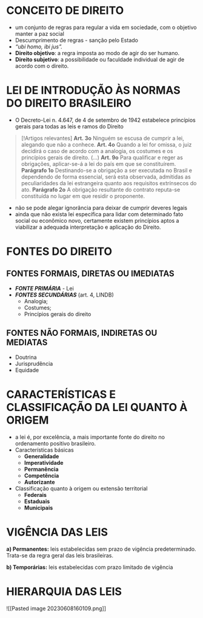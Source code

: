 # CONCEITO DE DIREITO 

- um conjunto de regras para regular a vida em sociedade, com o objetivo manter a paz social
- Descumprimento de regras - sanção pelo Estado
-  *“ubi homo, ibi jus”.*
- **Direito objetivo**: a regra imposta ao modo de agir do ser humano.
- **Direito subjetivo**: a possibilidade ou faculdade individual de agir de acordo com o direito.

#  LEI DE INTRODUÇÃO ÀS NORMAS DO DIREITO BRASILEIRO

- O Decreto-Lei n. 4.647, de 4 de setembro de 1942 estabelece princípios gerais para todas as leis e ramos do Direito

>[!Artigos relevantes]
**Art. 3o** Ninguém se escusa de cumprir a lei, alegando que não a conhece.
**Art. 4o** Quando a lei for omissa, o juiz decidirá o caso de acordo com a analogia, os costumes e os princípios gerais de direito.
(...)
**Art. 9o** Para qualificar e reger as obrigações, aplicar-se-á a lei do país em que se constituírem.
**Parágrafo 1o** Destinando-se a obrigação a ser executada no Brasil e dependendo de forma essencial, será esta observada, admitidas as peculiaridades da lei estrangeira quanto aos requisitos extrínsecos do ato.
**Parágrafo 2o** A obrigação resultante do contrato reputa-se constituída no lugar em que residir o proponente.

-  não se pode alegar ignorância para deixar de cumprir deveres legais 
- ainda que não exista lei específica para lidar com determinado fato social ou econômico novo, certamente existem princípios aptos a viabilizar a adequada interpretação e aplicação do Direito.

# FONTES DO DIREITO

## FONTES FORMAIS, DIRETAS OU IMEDIATAS
- ***FONTE PRIMÁRIA*** - Lei
- ***FONTES SECUNDÁRIAS*** (art. 4, LINDB)
	- Analogia;
	- Costumes;
	- Princípios gerais do direito

## FONTES NÃO FORMAIS, INDIRETAS OU MEDIATAS
- Doutrina
- Jurisprudência
- Equidade

# CARACTERÍSTICAS E CLASSIFICAÇÃO DA LEI QUANTO À ORIGEM

-  a lei é, por excelência, a mais importante fonte do direito no ordenamento positivo brasileiro.
- Características básicas
	- **Generalidade**
	-  **Imperatividade**
	-  **Permanência**
	-  **Competência**
	-  **Autorizante**
- Classificação quanto à origem ou extensão territorial
	- **Federais**
	- **Estaduais**
	- **Municipais**

# VIGÊNCIA DAS LEIS

**a) Permanentes:** leis estabelecidas sem prazo de vigência predeterminado.
Trata-se da regra geral das leis brasileiras.

**b) Temporárias:** leis estabelecidas com prazo limitado de vigência

# HIERARQUIA DAS LEIS

![[Pasted image 20230608160109.png]]